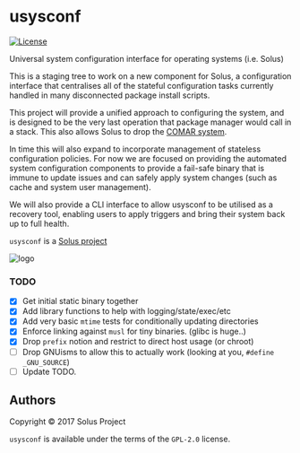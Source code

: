 # usysconf

[![License](https://img.shields.io/badge/License-GPL%202.0-blue.svg)](https://opensource.org/licenses/GPL-2.0)

Universal system configuration interface for operating systems (i.e. Solus)

This is a staging tree to work on a new component for Solus, a configuration interface
that centralises all of the stateful configuration tasks currently handled in many disconnected
package install scripts.

This project will provide a unified approach to configuring the system, and is designed
to be the very last operation that package manager would call in a stack. This also allows
Solus to drop the [COMAR system](https://solus-project.com/2017/11/12/this-week-in-solus-install-48/).

In time this will also expand to incorporate management of stateless configuration
policies. For now we are focused on providing the automated system configuration
components to provide a fail-safe binary that is immune to update issues and can
safely apply system changes (such as cache and system user management).

We will also provide a CLI interface to allow usysconf to be utilised as a recovery
tool, enabling users to apply triggers and bring their system back up to full health.

`usysconf` is a [Solus project](https://solus-project.com/)

![logo](https://build.solus-project.com/logo.png)

### TODO

 - [x] Get initial static binary together
 - [x] Add library functions to help with logging/state/exec/etc
 - [x] Add very basic `mtime` tests for conditionally updating directories
 - [x] Enforce linking against `musl` for tiny binaries. (glibc is huge..)
 - [x] Drop `prefix` notion and restrict to direct host usage (or chroot)
 - [ ] Drop GNUisms to allow this to actually work (looking at you, `#define _GNU_SOURCE`)
 - [ ] Update TODO.

## Authors

Copyright © 2017 Solus Project

`usysconf` is available under the terms of the `GPL-2.0` license.
